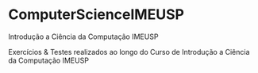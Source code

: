 # ComputerScienceIMEUSP
Introdução a Ciência da Computação IMEUSP

Exercícios & Testes realizados ao longo do Curso de Introdução a Ciência da Computação IMEUSP
